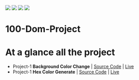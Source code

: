 ![](https://img.shields.io/github/license/mamutalib/100-Dom-Project)  ![](https://img.shields.io/github/stars/mamutalib/100-Dom-Project) ![](https://img.shields.io/github/forks/mamutalib/100-Dom-Project) ![](https://img.shields.io/github/issues/mamutalib/100-Dom-Project)

# 100-Dom-Project
# At a glance all the project
-  Project-1 **Background Color Change** | [Source Code](https://github.com/mamutalib/100-Dom-Project/tree/main/src/Change-Background-Color) | [Live](https://mamutalib.github.io/100-Dom-Project/src/Change-Background-Color)
- Project-1 **Hex Color Generate** | [Source Code](https://github.com/mamutalib/100-Dom-Project/tree/main/src/hexColorGenerate) | [Live](https://mamutalib.github.io/100-Dom-Project/src/hexColorGenerate/)